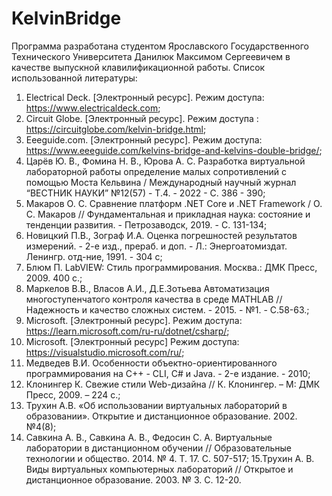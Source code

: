 # KelvinBridge
Программа разработана студентом Ярославского Государственного Технического Университета Данилюк Максимом Сергеевичем в качестве выпускной клавилификационной работы.
Список использованной литературы:
1. Electrical Deck. [Электронный ресурс]. Режим доступа:
https://www.electricaldeck.com;
2. Circuit Globe. [Электронный ресурс]. Режим доступа : https://circuitglobe.com/kelvin-bridge.html;
3. Eeeguide.com. [Электронный ресурс]. Режим доступа:  https://www.eeeguide.com/kelvins-bridge-and-kelvins-double-bridge/;
4. Царёв Ю. В., Фомина Н. В., Юрова А. С. Разработка виртуальной лабораторной работы определение малых сопротивлений с помощью Моста Кельвина / Международный научный журнал “ВЕСТНИК НАУКИ” №12(57) - Т.4. - 2022 - С. 386 - 390;
5. Макаров О. C. Сравнение платформ .NET Core и .NET Framework / О. С. Макаров // Фундаментальная и прикладная наука: состояние и тенденции развития. - Петрозаводск, 2019. - С. 131-134;
6. Новицкий П.В., Зограф И.А. Оценка погрешностей результатов измерений. - 2-е изд., прераб. и доп. - Л.: Энергоатомиздат. Ленингр. отд-ние, 1991. - 304 с;
7. Блюм П. LabVIEW: Стиль программирования. Москва.: ДМК Пресс, 2009. 400 с.;
8. Маркелов В.В., Власов А.И., Д.Е.Зотьева Автоматизация многоступенчатого контроля качества в среде MATHLAB // Надежность и качество сложных систем. - 2015. - №1. - С.58-63.;
9. Microsoft. [Электронный ресурс]. Режим доступа: https://learn.microsoft.com/ru-ru/dotnet/csharp/;
10. Microsoft. [Электронный ресурс] Режим доступа:  https://visualstudio.microsoft.com/ru/;
11. Медведев В.И. Особенности объектно-ориентированного программирования на C++ - CLI, C# и Java. - 2-е издание. - 2010;
12. Клонингер К. Свежие стили Web-дизайна // К. Клонингер. – М: ДМК Пресс, 2009. – 224 с.;
13. Трухин А.В. «Об использовании виртуальных лабораторий в образовании».
Открытие и дистанционное образование. 2002. №4(8);
14. Савкина А. В., Савкина А. В., Федосин С. А. Виртуальные лаборатории в дистанционном обучении // Образовательные технологии и общество. 2014. № 4. Т. 17. С. 507-517;
15.Трухин А. В. Виды виртуальных компьютерных лабораторий // Открытое и дистанционное образование. 2003. № 3. C. 12-20.
